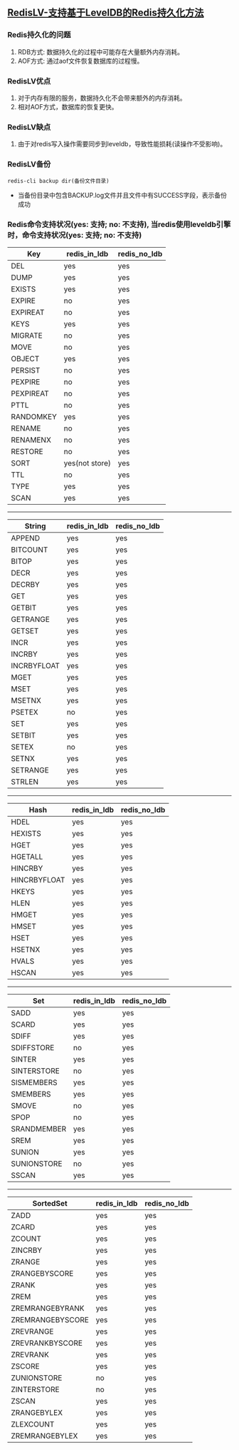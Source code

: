 [RedisLV-支持基于LevelDB的Redis持久化方法](https://github.com/ivanabc/RedisLV)
---

### Redis持久化的问题
1. RDB方式: 数据持久化的过程中可能存在大量额外内存消耗。
2. AOF方式: 通过aof文件恢复数据库的过程慢。

### RedisLV优点
1. 对于内存有限的服务，数据持久化不会带来额外的内存消耗。
2. 相对AOF方式，数据库的恢复更快。

### RedisLV缺点
1. 由于对redis写入操作需要同步到leveldb，导致性能损耗(读操作不受影响)。

### RedisLV备份
```
redis-cli backup dir(备份文件目录)
```
* 当备份目录中包含BACKUP.log文件并且文件中有SUCCESS字段，表示备份成功

### Redis命令支持状况(yes: 支持; no: 不支持), 当redis使用leveldb引擎时，命令支持状况(yes: 支持; no: 不支持)

| Key         |  redis_in_ldb  | redis_no_ldb |
|-------------|----------------| -------------|
| DEL         |       yes      |      yes     |
| DUMP        |       yes      |      yes     |
| EXISTS      |       yes      |      yes     |
| EXPIRE      |       no       |      yes     |
| EXPIREAT    |       no       |      yes     |
| KEYS        |       yes      |      yes     |
| MIGRATE     |       no       |      yes     |
| MOVE        |       no       |      yes     |
| OBJECT      |       yes      |      yes     |
| PERSIST     |       no       |      yes     |
| PEXPIRE     |       no       |      yes     |
| PEXPIREAT   |       no       |      yes     |
| PTTL        |       no       |      yes     |
| RANDOMKEY   |       yes      |      yes     |
| RENAME      |       no       |      yes     |
| RENAMENX    |       no       |      yes     |
| RESTORE     |       no       |      yes     |
| SORT        |  yes(not store)|      yes     |
| TTL         |       no       |      yes     |
| TYPE        |       yes      |      yes     |
| SCAN        |       yes      |      yes     |

---

| String      |  redis_in_ldb  | redis_no_ldb |
|-------------|----------------|--------------|
| APPEND      |       yes      |      yes     |
| BITCOUNT    |       yes      |      yes     |
| BITOP       |       yes      |      yes     |
| DECR        |       yes      |      yes     |
| DECRBY      |       yes      |      yes     |
| GET	      |       yes      |      yes     |
| GETBIT      |       yes      |      yes     |
| GETRANGE    |       yes      |      yes     |
| GETSET      |       yes      |      yes     |
| INCR        |       yes      |      yes     |
| INCRBY      |       yes      |      yes     |
| INCRBYFLOAT |       yes      |      yes     |
| MGET        |       yes      |      yes     |
| MSET        |       yes      |      yes     |
| MSETNX      |       yes      |      yes     |
| PSETEX      |       no       |      yes     |
| SET         |       yes      |      yes     |
| SETBIT      |       yes      |      yes     |
| SETEX       |       no       |      yes     |
| SETNX       |       yes      |      yes     |
| SETRANGE    |       yes      |      yes     |
| STRLEN      |       yes      |      yes     |

---

| Hash        |   redis_in_ldb | redis_no_ldb |
|-------------|----------------|--------------|
| HDEL        |       yes      |      yes     | 
| HEXISTS     |       yes      |      yes     |
| HGET        |       yes      |      yes     |
| HGETALL     |       yes      |      yes     |
| HINCRBY     |       yes      |      yes     |
| HINCRBYFLOAT|       yes      |      yes     |
| HKEYS       |       yes      |      yes     |
| HLEN        |       yes      |      yes     |
| HMGET       |       yes      |      yes     |
| HMSET       |       yes      |      yes     |
| HSET        |       yes      |      yes     |
| HSETNX      |       yes      |      yes     |
| HVALS       |       yes      |      yes     |
| HSCAN       |       yes      |      yes     |

---

| Set         |   redis_in_ldb | redis_no_ldb |
|-------------|----------------|--------------|
| SADD        |       yes      |      yes     |
| SCARD       |       yes      |      yes     |
| SDIFF       |       yes      |      yes     |
| SDIFFSTORE  |       no       |      yes     |
| SINTER      |       yes      |      yes     |
| SINTERSTORE |       no       |      yes     |
| SISMEMBERS  |       yes      |      yes     |
| SMEMBERS    |       yes      |      yes     |
| SMOVE       |       no       |      yes     |
| SPOP        |       no       |      yes     |
| SRANDMEMBER |       yes      |      yes     |
| SREM        |       yes      |      yes     |
| SUNION      |       yes      |      yes     |
| SUNIONSTORE |       no       |      yes     |
| SSCAN       |       yes      |      yes     |

---

| SortedSet       | redis_in_ldb | redis_no_ldb |
|-----------------|--------------|--------------|
| ZADD            |       yes    |      yes     |
| ZCARD           |       yes    |      yes     |
| ZCOUNT          |       yes    |      yes     |
| ZINCRBY         |       yes    |      yes     |
| ZRANGE          |       yes    |      yes     |
| ZRANGEBYSCORE   |       yes    |      yes     |
| ZRANK           |       yes    |      yes     |
| ZREM            |       yes    |      yes     |
| ZREMRANGEBYRANK |       yes    |      yes     |  
| ZREMRANGEBYSCORE|       yes    |      yes     |
| ZREVRANGE       |       yes    |      yes     |
| ZREVRANKBYSCORE |       yes    |      yes     |
| ZREVRANK        |       yes    |      yes     |
| ZSCORE          |       yes    |      yes     |
| ZUNIONSTORE     |       no     |      yes     |
| ZINTERSTORE     |       no     |      yes     |
| ZSCAN           |       yes    |      yes     |
| ZRANGEBYLEX     |       yes    |      yes     |
| ZLEXCOUNT       |       yes    |      yes     |
| ZREMRANGEBYLEX  |       yes    |      yes     |  
